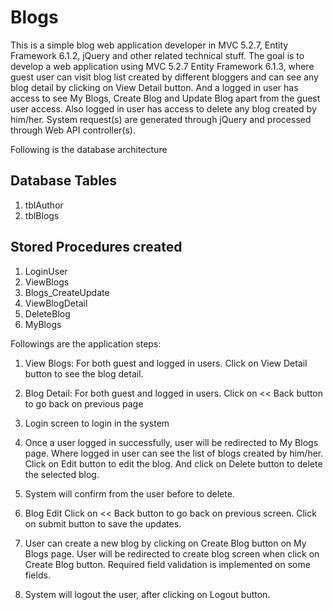 # Blogs
This is a simple blog web application developer in MVC 5.2.7, Entity Framework 6.1.2, jQuery and other related technical stuff.
The goal is to develop a web application using MVC 5.2.7 Entity Framework 6.1.3, where guest user can visit blog list created by different bloggers and can see any blog detail by clicking on View Detail button. And a logged in user has access to see My Blogs, Create Blog and Update Blog apart from the guest user access. Also logged in user has access to delete any blog created by him/her.
System request(s) are generated through jQuery and processed through Web API controller(s).

Following is the database architecture

Database Tables
-----------
1. tblAuthor
2. tblBlogs


Stored Procedures created
------------------------------
1. LoginUser
2. ViewBlogs
3. Blogs_CreateUpdate
4. ViewBlogDetail
5. DeleteBlog
6. MyBlogs

Followings are the application steps:

1. View Blogs: For both guest and logged in users. Click on View Detail button to see the blog detail.

2. Blog Detail: For both guest and logged in users. Click on << Back button to go back on previous page

3. Login screen to login in the system

4. Once a user logged in successfully, user will be redirected to My Blogs page. Where logged in user can see the list of blogs created by him/her. Click on Edit button to edit the blog. And click on Delete button to delete the selected blog.

5. System will confirm from the user before to delete.

6. Blog Edit
Click on << Back button to go back on previous screen. Click on submit button to save the updates. 

7. User can create a new blog by clicking on Create Blog button on My Blogs page. User will be redirected to create blog screen when click on Create Blog button. Required field validation is implemented on some fields.

8. System will logout the user, after clicking on Logout button.


   
 




